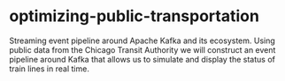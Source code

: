 # optimizing-public-transportation
Streaming event pipeline around Apache Kafka and its ecosystem. Using public data from the Chicago Transit Authority we will construct an event pipeline around Kafka that allows us to simulate and display the status of train lines in real time.
